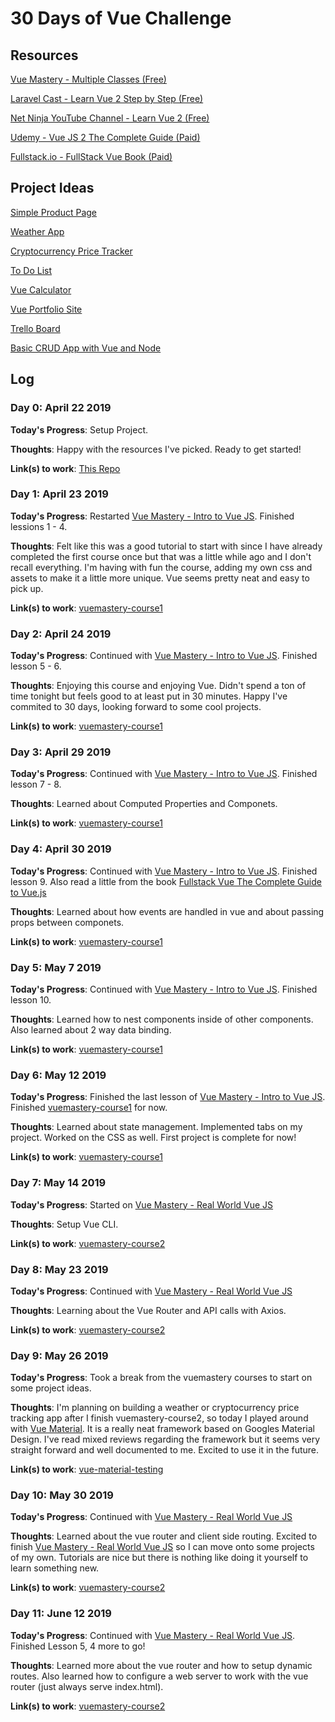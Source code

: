 
# 30 Days of Vue Challenge

## Resources

[Vue Mastery - Multiple Classes (Free)](https://www.vuemastery.com/)

[Laravel Cast - Learn Vue 2 Step by Step (Free)](https://laracasts.com/series/learn-vue-2-step-by-step)

[Net Ninja YouTube Channel - Learn Vue 2 (Free)](https://www.youtube.com/playlist?list=PL4cUxeGkcC9gQcYgjhBoeQH7wiAyZNrYa)

[Udemy - Vue JS 2 The Complete Guide (Paid)](https://www.udemy.com/vuejs-2-the-complete-guide/?ranMID=39197&ranEAID=jU79Zysihs4&ranSiteID=jU79Zysihs4-DLw7IWgPwirnNu4lDk5FLg&LSNPUBID=jU79Zysihs4)

[Fullstack.io - FullStack Vue Book (Paid)](https://www.fullstack.io/vue)


## Project Ideas
[Simple Product Page](https://www.vuemastery.com/courses/intro-to-vue-js/vue-instance/)

[Weather App](https://dev.to/fabiorosado/weather-app-using-vue-and-axios-4ia6)

[Cryptocurrency Price Tracker](https://medium.com/@rachidsakara/building-a-cryptocurrency-app-with-vue-js-and-cryptocompare-api-14231af6f099)

[To Do List](https://scotch.io/tutorials/build-a-to-do-app-with-vue-js-2)

[Vue Calculator](https://www.youtube.com/watch?v=m1_ih43p24s)

[Vue Portfolio Site](https://medium.freecodecamp.org/how-to-power-up-your-website-with-vue-js-and-minimal-effort-dc8042cc383c)

[Trello Board](https://www.vuemastery.com/courses/watch-us-build-trello-clone/tour-of-the-app/)

[Basic CRUD App with Vue and Node](https://developer.okta.com/blog/2018/02/15/build-crud-app-vuejs-node)



## Log


### Day 0: April 22 2019

**Today's Progress**: Setup Project.

**Thoughts**: Happy with the resources I've picked. Ready to get started!

**Link(s) to work**: [This Repo](https://github.com/gustsu/30-days-of-vue)


### Day 1: April 23 2019

**Today's Progress**: Restarted  [Vue Mastery - Intro to Vue JS](https://www.vuemastery.com/courses/intro-to-vue-js/vue-instance/). Finished lessions 1 - 4.

**Thoughts**: Felt like this was a good tutorial to start with since I have already completed the first course once but that was a little while ago and I don't recall everything. I'm having with fun the course, adding my own css and assets to make it a little more unique. Vue seems pretty neat and easy to pick up.

**Link(s) to work**: [vuemastery-course1](https://github.com/gustsu/vuemastery-course1)


### Day 2: April 24 2019

**Today's Progress**: Continued with [Vue Mastery - Intro to Vue JS](https://www.vuemastery.com/courses/intro-to-vue-js/vue-instance/). Finished lesson 5 - 6.

**Thoughts**: Enjoying this course and enjoying Vue. Didn't spend a ton of time tonight but feels good to at least put in 30 minutes. Happy I've commited to 30 days, looking forward to some cool projects.

**Link(s) to work**: [vuemastery-course1](https://github.com/gustsu/vuemastery-course1)


### Day 3: April 29 2019

**Today's Progress**: Continued with [Vue Mastery - Intro to Vue JS](https://www.vuemastery.com/courses/intro-to-vue-js/vue-instance/). Finished lesson 7 - 8.

**Thoughts**: Learned about Computed Properties and Componets. 

**Link(s) to work**: [vuemastery-course1](https://github.com/gustsu/vuemastery-course1)


### Day 4: April 30 2019

**Today's Progress**: Continued with [Vue Mastery - Intro to Vue JS](https://www.vuemastery.com/courses/intro-to-vue-js/vue-instance/). Finished lesson 9. Also read a little from the book [Fullstack Vue The Complete Guide to Vue.js](https://www.fullstack.io/vue)

**Thoughts**: Learned about how events are handled in vue and about passing props between componets. 

**Link(s) to work**: [vuemastery-course1](https://github.com/gustsu/vuemastery-course1)

### Day 5: May 7 2019

**Today's Progress**: Continued with [Vue Mastery - Intro to Vue JS](https://www.vuemastery.com/courses/intro-to-vue-js/vue-instance/). Finished lesson 10.

**Thoughts**: Learned how to nest components inside of other components. Also learned about 2 way data binding. 

**Link(s) to work**: [vuemastery-course1](https://github.com/gustsu/vuemastery-course1)

### Day 6: May 12 2019

**Today's Progress**: Finished the last lesson of [Vue Mastery - Intro to Vue JS](https://www.vuemastery.com/courses/intro-to-vue-js/vue-instance/). Finished [vuemastery-course1](https://github.com/gustsu/vuemastery-course1) for now.

**Thoughts**: Learned about state management. Implemented tabs on my project. Worked on the CSS as well. First project is complete for now! 

**Link(s) to work**: [vuemastery-course1](https://github.com/gustsu/vuemastery-course1)

### Day 7: May 14 2019

**Today's Progress**: Started on [Vue Mastery - Real World Vue JS](https://www.vuemastery.com/courses/real-world-vue-js/real-world-intro)

**Thoughts**: Setup Vue CLI. 

**Link(s) to work**: [vuemastery-course2](https://github.com/gustsu/vuemastery-course2)

### Day 8: May 23 2019

**Today's Progress**: Continued with [Vue Mastery - Real World Vue JS](https://www.vuemastery.com/courses/real-world-vue-js/real-world-intro)

**Thoughts**: Learning about the Vue Router and API calls with Axios. 

**Link(s) to work**: [vuemastery-course2](https://github.com/gustsu/vuemastery-course2)

### Day 9: May 26 2019

**Today's Progress**: Took a break from the vuemastery courses to start on some project ideas.

**Thoughts**: I'm planning on building a weather or cryptocurrency price tracking app after I finish vuemastery-course2, so today I played around with [Vue Material](https://vuematerial.io). It is a really neat framework based on Googles Material Design. I've read mixed reviews regarding the framework but it seems very straight forward and well documented to me. Excited to use it in the future.

**Link(s) to work**: [vue-material-testing](https://github.com/gustsu/vue-material-testing)

### Day 10: May 30 2019

**Today's Progress**: Continued with [Vue Mastery - Real World Vue JS](https://www.vuemastery.com/courses/real-world-vue-js/real-world-intro)

**Thoughts**: Learned about the vue router and client side routing. Excited to finish [Vue Mastery - Real World Vue JS](https://www.vuemastery.com/courses/real-world-vue-js/real-world-intro) so I can move onto some projects of my own. Tutorials are nice but there is nothing like doing it yourself to learn something new.


**Link(s) to work**: [vuemastery-course2](https://github.com/gustsu/vuemastery-course2)

### Day 11: June 12 2019

**Today's Progress**: Continued with [Vue Mastery - Real World Vue JS](https://www.vuemastery.com/courses/real-world-vue-js/real-world-intro). Finished Lesson 5, 4 more to go!

**Thoughts**: Learned more about the vue router and how to setup dynamic routes. Also learned how to configure a web server to work with the vue router (just always serve index.html). 


**Link(s) to work**: [vuemastery-course2](https://github.com/gustsu/vuemastery-course2)

